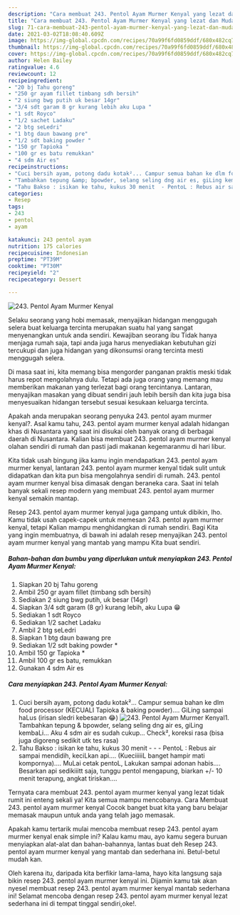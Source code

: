 ```yaml
---
description: "Cara membuat 243. Pentol Ayam Murmer Kenyal yang lezat dan Mudah Dibuat"
title: "Cara membuat 243. Pentol Ayam Murmer Kenyal yang lezat dan Mudah Dibuat"
slug: 71-cara-membuat-243-pentol-ayam-murmer-kenyal-yang-lezat-dan-mudah-dibuat
date: 2021-03-02T18:08:40.609Z
image: https://img-global.cpcdn.com/recipes/70a99f6fd0859ddf/680x482cq70/243-pentol-ayam-murmer-kenyal-foto-resep-utama.jpg
thumbnail: https://img-global.cpcdn.com/recipes/70a99f6fd0859ddf/680x482cq70/243-pentol-ayam-murmer-kenyal-foto-resep-utama.jpg
cover: https://img-global.cpcdn.com/recipes/70a99f6fd0859ddf/680x482cq70/243-pentol-ayam-murmer-kenyal-foto-resep-utama.jpg
author: Helen Bailey
ratingvalue: 4.6
reviewcount: 12
recipeingredient:
- "20 bj Tahu goreng"
- "250 gr ayam fillet timbang sdh bersih"
- "2 siung bwg putih uk besar 14gr"
- "3/4 sdt garam 8 gr kurang lebih aku Lupa "
- "1 sdt Royco"
- "1/2 sachet Ladaku"
- "2 btg seLedri"
- "1 btg daun bawang pre"
- "1/2 sdt baking powder "
- "150 gr Tapioka "
- "100 gr es batu remukkan"
- "4 sdm Air es"
recipeinstructions:
- "Cuci bersih ayam, potong dadu kotak²... Campur semua bahan ke dlm food processor (KECUALI Tapioka &amp; baking powder).... GiLing sampai haLus (irisan sledri kebesaran 😂)"
- "Tambahkan tepung &amp; bpowder, selang seling dng air es, giLing kembaLi... Aku 4 sdm air es sudah cukup... Check², koreksi rasa (bisa juga digoreng sedikit utk tes rasa)"
- "Tahu Bakso : isikan ke tahu, kukus 30 menit  - PentoL : Rebus air sampai mendidih, keciLkan api.... (KueciiiiiL banget hampir mati kompornya).... MuLai cetak pentoL, Lakukan sampai adonan habis.... Besarkan api sedikiiitt saja, tunggu pentol mengapung, biarkan +/- 10 menit terapung, angkat tiriskan...."
categories:
- Resep
tags:
- 243
- pentol
- ayam

katakunci: 243 pentol ayam 
nutrition: 175 calories
recipecuisine: Indonesian
preptime: "PT39M"
cooktime: "PT30M"
recipeyield: "2"
recipecategory: Dessert

---
```



![243. Pentol Ayam Murmer Kenyal](https://img-global.cpcdn.com/recipes/70a99f6fd0859ddf/680x482cq70/243-pentol-ayam-murmer-kenyal-foto-resep-utama.jpg)

Selaku seorang yang hobi memasak, menyajikan hidangan menggugah selera buat keluarga tercinta merupakan suatu hal yang sangat menyenangkan untuk anda sendiri. Kewajiban seorang ibu Tidak hanya menjaga rumah saja, tapi anda juga harus menyediakan kebutuhan gizi tercukupi dan juga hidangan yang dikonsumsi orang tercinta mesti menggugah selera.

Di masa  saat ini, kita memang bisa mengorder panganan praktis meski tidak harus repot mengolahnya dulu. Tetapi ada juga orang yang memang mau memberikan makanan yang terlezat bagi orang tercintanya. Lantaran, menyajikan masakan yang dibuat sendiri jauh lebih bersih dan kita juga bisa menyesuaikan hidangan tersebut sesuai kesukaan keluarga tercinta. 



Apakah anda merupakan seorang penyuka 243. pentol ayam murmer kenyal?. Asal kamu tahu, 243. pentol ayam murmer kenyal adalah hidangan khas di Nusantara yang saat ini disukai oleh banyak orang di berbagai daerah di Nusantara. Kalian bisa membuat 243. pentol ayam murmer kenyal olahan sendiri di rumah dan pasti jadi makanan kegemaranmu di hari libur.

Kita tidak usah bingung jika kamu ingin mendapatkan 243. pentol ayam murmer kenyal, lantaran 243. pentol ayam murmer kenyal tidak sulit untuk didapatkan dan kita pun bisa mengolahnya sendiri di rumah. 243. pentol ayam murmer kenyal bisa dimasak dengan beraneka cara. Saat ini telah banyak sekali resep modern yang membuat 243. pentol ayam murmer kenyal semakin mantap.

Resep 243. pentol ayam murmer kenyal juga gampang untuk dibikin, lho. Kamu tidak usah capek-capek untuk memesan 243. pentol ayam murmer kenyal, tetapi Kalian mampu menghidangkan di rumah sendiri. Bagi Kita yang ingin membuatnya, di bawah ini adalah resep menyajikan 243. pentol ayam murmer kenyal yang mantab yang mampu Kita buat sendiri.

<!--inarticleads1-->

##### Bahan-bahan dan bumbu yang diperlukan untuk menyiapkan 243. Pentol Ayam Murmer Kenyal:

1. Siapkan 20 bj Tahu goreng
1. Ambil 250 gr ayam fillet (timbang sdh bersih)
1. Sediakan 2 siung bwg putih, uk besar (14gr)
1. Siapkan 3/4 sdt garam (8 gr) kurang lebih, aku Lupa 😁
1. Sediakan 1 sdt Royco
1. Sediakan 1/2 sachet Ladaku
1. Ambil 2 btg seLedri
1. Siapkan 1 btg daun bawang pre
1. Sediakan 1/2 sdt baking powder *
1. Ambil 150 gr Tapioka *
1. Ambil 100 gr es batu, remukkan
1. Gunakan 4 sdm Air es




<!--inarticleads2-->

##### Cara menyiapkan 243. Pentol Ayam Murmer Kenyal:

1. Cuci bersih ayam, potong dadu kotak²... Campur semua bahan ke dlm food processor (KECUALI Tapioka &amp; baking powder).... GiLing sampai haLus (irisan sledri kebesaran 😂)
<img src="https://img-global.cpcdn.com/steps/1f282f9a5ad31c02/160x128cq70/243-pentol-ayam-murmer-kenyal-langkah-memasak-1-foto.jpg" alt="243. Pentol Ayam Murmer Kenyal">1. Tambahkan tepung &amp; bpowder, selang seling dng air es, giLing kembaLi... Aku 4 sdm air es sudah cukup... Check², koreksi rasa (bisa juga digoreng sedikit utk tes rasa)
1. Tahu Bakso : isikan ke tahu, kukus 30 menit -  - - PentoL : Rebus air sampai mendidih, keciLkan api.... (KueciiiiiL banget hampir mati kompornya).... MuLai cetak pentoL, Lakukan sampai adonan habis.... Besarkan api sedikiiitt saja, tunggu pentol mengapung, biarkan +/- 10 menit terapung, angkat tiriskan....




Ternyata cara membuat 243. pentol ayam murmer kenyal yang lezat tidak rumit ini enteng sekali ya! Kita semua mampu mencobanya. Cara Membuat 243. pentol ayam murmer kenyal Cocok banget buat kita yang baru belajar memasak maupun untuk anda yang telah jago memasak.

Apakah kamu tertarik mulai mencoba membuat resep 243. pentol ayam murmer kenyal enak simple ini? Kalau kamu mau, ayo kamu segera buruan menyiapkan alat-alat dan bahan-bahannya, lantas buat deh Resep 243. pentol ayam murmer kenyal yang mantab dan sederhana ini. Betul-betul mudah kan. 

Oleh karena itu, daripada kita berfikir lama-lama, hayo kita langsung saja bikin resep 243. pentol ayam murmer kenyal ini. Dijamin kamu tak akan nyesel membuat resep 243. pentol ayam murmer kenyal mantab sederhana ini! Selamat mencoba dengan resep 243. pentol ayam murmer kenyal lezat sederhana ini di tempat tinggal sendiri,oke!.

